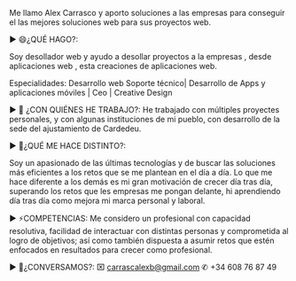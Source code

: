 Me llamo Alex Carrasco y aporto soluciones a las empresas para conseguir el las mejores soluciones web para sus proyectos web.

▶ 😄¿QUÉ HAGO?:

Soy desollador web y ayudo a desollar proyectos a la empresas , desde aplicaciones web , esta creaciones de aplicaciones web.

Especialidades:
Desarrollo web Soporte técnico| Desarrollo de Apps y aplicaciones móviles | Ceo | Creative Design

▶ 🌱 ¿CON QUIÉNES HE TRABAJO?:
He trabajado con múltiples proyectes personales, y con algunas instituciones de mi pueblo, con desarrollo de la sede del ajustamiento de Cardedeu.

▶ 👯¿QUÉ ME HACE DISTINTO?:

Soy un apasionado de las últimas tecnologías y de buscar las soluciones más eficientes a los retos que se me plantean en el día a día. Lo que me hace diferente a los demás es mi gran motivación de crecer día tras día, superando los retos que les empresas me pongan delante, hi aprendiendo día tras día como mejora mi marca personal y laboral.


▶ ⚡COMPETENCIAS:
Me considero un profesional con capacidad resolutiva, facilidad de interactuar con distintas personas y comprometida al logro de objetivos; así como también dispuesta a asumir retos que estén enfocados en resultados para crecer como profesional.


▶ 💬¿CONVERSAMOS?:
⌧ carrascalexb@gmail.com ✆ +34 608 76 87 49

<!--
**BalAlexDec/balalexdec** is a ✨ _special_ ✨ repository because its `README.md` (this file) appears on your GitHub profile.

Here are some ideas to get you started:

- 🔭 I’m currently working on ...
- 🌱 I’m currently learning ...
- 👯 I’m looking to collaborate on ...
- 🤔 I’m looking for help with ...
-  Ask me about ...
- 📫 How to reach me: ...
- 😄 Pronouns: ...
- ⚡ Fun fact: ...
-->
